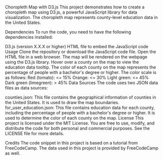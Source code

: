 Choropleth Map with D3.js
This project demonstrates how to create a choropleth map using D3.js, a powerful JavaScript library for data visualization. The choropleth map represents county-level education data in the United States.

Dependencies
To run the code, you need to have the following dependencies installed:

D3.js (version X.X.X or higher)
HTML file to embed the JavaScript code
Usage
Clone the repository or download the JavaScript code file.
Open the HTML file in a web browser.
The map will be rendered on the webpage using the D3.js library.
Hover over a county on the map to view the education data tooltip.
The color of each county on the map represents the percentage of people with a bachelor's degree or higher. The color scale is as follows:
Red (tomato): <= 15%
Orange: <= 30%
Light green: <= 45%
Dark green (limegreen): > 45%
Data Sources
The code uses two JSON data files as data sources:

counties.json: This file contains the geographical information of counties in the United States. It is used to draw the map boundaries.
for_user_education.json: This file contains education data for each county, including the percentage of people with a bachelor's degree or higher. It is used to determine the color of each county on the map.
License
This project is licensed under the MIT License. You are free to use, modify, and distribute the code for both personal and commercial purposes. See the LICENSE file for more details.

Credits
The code snippet in this project is based on a tutorial from FreeCodeCamp.
The data used in this project is provided by FreeCodeCamp as well.
